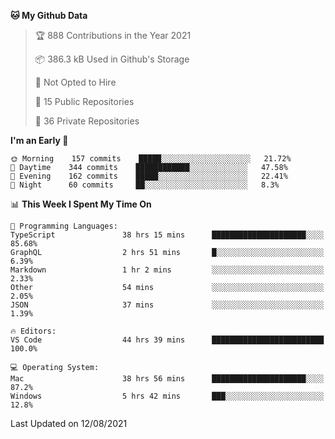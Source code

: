 <!--START_SECTION:waka-->
**🐱 My Github Data** 

> 🏆 888 Contributions in the Year 2021
 > 
> 📦 386.3 kB Used in Github's Storage 
 > 
> 🚫 Not Opted to Hire
 > 
> 📜 15 Public Repositories 
 > 
> 🔑 36 Private Repositories  
 > 
**I'm an Early 🐤** 

```text
🌞 Morning    157 commits    █████░░░░░░░░░░░░░░░░░░░░   21.72% 
🌆 Daytime    344 commits    ████████████░░░░░░░░░░░░░   47.58% 
🌃 Evening    162 commits    █████░░░░░░░░░░░░░░░░░░░░   22.41% 
🌙 Night      60 commits     ██░░░░░░░░░░░░░░░░░░░░░░░   8.3%

```


📊 **This Week I Spent My Time On** 

```text
💬 Programming Languages: 
TypeScript               38 hrs 15 mins      █████████████████████░░░░   85.68% 
GraphQL                  2 hrs 51 mins       █░░░░░░░░░░░░░░░░░░░░░░░░   6.39% 
Markdown                 1 hr 2 mins         ░░░░░░░░░░░░░░░░░░░░░░░░░   2.33% 
Other                    54 mins             ░░░░░░░░░░░░░░░░░░░░░░░░░   2.05% 
JSON                     37 mins             ░░░░░░░░░░░░░░░░░░░░░░░░░   1.39%

🔥 Editors: 
VS Code                  44 hrs 39 mins      █████████████████████████   100.0%

💻 Operating System: 
Mac                      38 hrs 56 mins      █████████████████████░░░░   87.2% 
Windows                  5 hrs 42 mins       ███░░░░░░░░░░░░░░░░░░░░░░   12.8%

```


 Last Updated on 12/08/2021
<!--END_SECTION:waka-->

